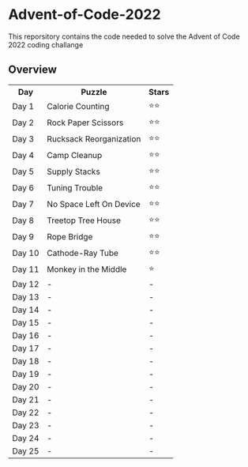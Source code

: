 # Advent-of-Code-2022
This reporsitory contains the code needed to solve the Advent of Code 2022 coding challange

## Overview
<table>
<tr><th>Day</th><th>Puzzle</th><th>Stars</th></tr>
<tr><td>Day 1</td><td>Calorie Counting</td><td>⭐⭐</td></tr>
<tr><td>Day 2</td><td>Rock Paper Scissors</td><td>⭐⭐</td></tr>
<tr><td>Day 3</td><td>Rucksack Reorganization</td><td>⭐⭐</td></tr>
<tr><td>Day 4</td><td>Camp Cleanup</td><td>⭐⭐</td></tr>
<tr><td>Day 5</td><td>Supply Stacks</td><td>⭐⭐</td></tr>
<tr><td>Day 6</td><td>Tuning Trouble</td><td>⭐⭐</td></tr>
<tr><td>Day 7</td><td>No Space Left On Device</td><td>⭐⭐</td></tr>
<tr><td>Day 8</td><td>Treetop Tree House</td><td>⭐⭐</td></tr>
<tr><td>Day 9</td><td>Rope Bridge</td><td>⭐⭐</td></tr>
<tr><td>Day 10</td><td>Cathode-Ray Tube</td><td>⭐⭐</td></tr>
<tr><td>Day 11</td><td>Monkey in the Middle</td><td>⭐</td></tr>
<tr><td>Day 12</td><td> - </td><td> - </td></tr>
<tr><td>Day 13</td><td> - </td><td> - </td></tr>
<tr><td>Day 14</td><td> - </td><td> - </td></tr>
<tr><td>Day 15</td><td> - </td><td> - </td></tr>
<tr><td>Day 16</td><td> - </td><td> - </td></tr>
<tr><td>Day 17</td><td> - </td><td> - </td></tr>
<tr><td>Day 18</td><td> - </td><td> - </td></tr>
<tr><td>Day 19</td><td> - </td><td> - </td></tr>
<tr><td>Day 20</td><td> - </td><td> - </td></tr>
<tr><td>Day 21</td><td> - </td><td> - </td></tr>
<tr><td>Day 22</td><td> - </td><td> - </td></tr>
<tr><td>Day 23</td><td> - </td><td> - </td></tr>
<tr><td>Day 24</td><td> - </td><td> - </td></tr>
<tr><td>Day 25</td><td> - </td><td> - </td></tr>
</table>